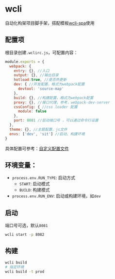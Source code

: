 # wcli

自动化构架项目脚手架，搭配模板[wcli-spa](https://github.com/w-cli/wcli-spa)使用

## 配置项

根目录创建`.wclirc.js`，可配置内容：

```js
module.exports = {
  webpack: {
    entry: {}, //入口
    output: {}, //输出目录
    hotload:true, //是否热更新
    dev: { //开发配置，格式为webpack配置
      devtool: 'source-map'
    },
    build: {}, //构建配置，格式为webpack配置
    proxy: {}, //接口代理，参考，webpack-dev-server
    cssConfig: { //css loader 配置
      module: false
    },
    port: 8081 //启动端口号 ，可以通过命令行设置
  },
  theme: {}, //主题配置，js文件
  envs: ['dev', 'sit'] //启动、构建环境
}
```

具体配置可参考：[自定义配置文件](https://github.com/w-cli/wcli/blob/master/packages/cli/config/index.js)

## 环境变量：

- `process.env.RUN_TYPE`: 启动方式
  -  `START`: 启动模式
  -  `BUILD`: 构建模式
- `process.env.RUN_ENV`: 启动或构建环境，如`dev`

## 启动

端口号可选，默认`8081`

```bash
wcli start -p 8082
```

## 构建

```bash
wcli build
# 指定环境
wcli build -t prod
```
